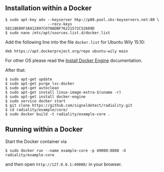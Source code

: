 ## Installation within a Docker

```
$ sudo apt-key adv --keyserver hkp://p80.pool.sks-keyservers.net:80 \
                   --recv-keys 58118E89F3A912897C070ADBF76221572C52609D
$ sudo nano /etc/apt/sources.list.d/docker.list
```

Add the following line into the file `docker.list` for Ubuntu Wily 15.10:

```
deb https://apt.dockerproject.org/repo ubuntu-wily main
```

For other OS please read the
[Install Docker Engine](https://docs.docker.com/engine/installation/)
documentation.

After that:

```
$ sudo apt-get update
$ sudo apt-get purge lxc-docker
$ sudo apt-get autoclean
$ sudo apt-get install linux-image-extra-$(uname -r)
$ sudo apt-get install docker-engine
$ sudo service docker start
$ git clone https://github.com/signaldetect/radiality.git
$ cd radiality/example/core/
$ sudo docker build -t radiality/example-core .
```

## Running within a Docker

Start the Docker container via

```
$ sudo docker run --name example-core -p 49000:8888 -d radiality/example-core
```

and then open `http://127.0.0.1:49000/` in your browser.
